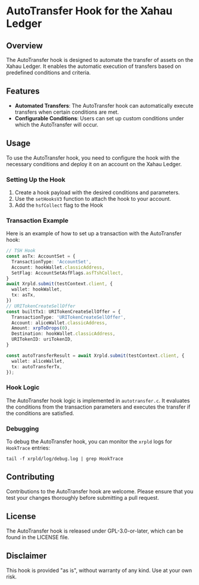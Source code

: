 # AutoTransfer Hook for the Xahau Ledger

## Overview

The AutoTransfer hook is designed to automate the transfer of assets on the Xahau Ledger. It enables the automatic execution of transfers based on predefined conditions and criteria.

## Features

- **Automated Transfers**: The AutoTransfer hook can automatically execute transfers when certain conditions are met.
- **Configurable Conditions**: Users can set up custom conditions under which the AutoTransfer will occur.

## Usage

To use the AutoTransfer hook, you need to configure the hook with the necessary conditions and deploy it on an account on the Xahau Ledger.

### Setting Up the Hook

1. Create a hook payload with the desired conditions and parameters.
2. Use the `setHooksV3` function to attach the hook to your account.
3. Add the `hsfCollect` flag to the Hook

### Transaction Example

Here is an example of how to set up a transaction with the AutoTransfer hook:

```typescript
// TSH Hook
const asTx: AccountSet = {
  TransactionType: 'AccountSet',
  Account: hookWallet.classicAddress,
  SetFlag: AccountSetAsfFlags.asfTshCollect,
}
await Xrpld.submit(testContext.client, {
  wallet: hookWallet,
  tx: asTx,
})
// URITokenCreateSellOffer
const builtTx1: URITokenCreateSellOffer = {
  TransactionType: 'URITokenCreateSellOffer',
  Account: aliceWallet.classicAddress,
  Amount: xrpToDrops(0),
  Destination: hookWallet.classicAddress,
  URITokenID: uriTokenID,
}

const autoTransferResult = await Xrpld.submit(testContext.client, {
  wallet: aliceWallet,
  tx: autoTransferTx,
});
```

### Hook Logic

The AutoTransfer hook logic is implemented in `autotransfer.c`. It evaluates the conditions from the transaction parameters and executes the transfer if the conditions are satisfied.

### Debugging

To debug the AutoTransfer hook, you can monitor the `xrpld` logs for `HookTrace` entries:

```shell
tail -f xrpld/log/debug.log | grep HookTrace
```

## Contributing

Contributions to the AutoTransfer hook are welcome. Please ensure that you test your changes thoroughly before submitting a pull request.

## License

The AutoTransfer hook is released under GPL-3.0-or-later, which can be found in the LICENSE file.

## Disclaimer

This hook is provided "as is", without warranty of any kind. Use at your own risk.